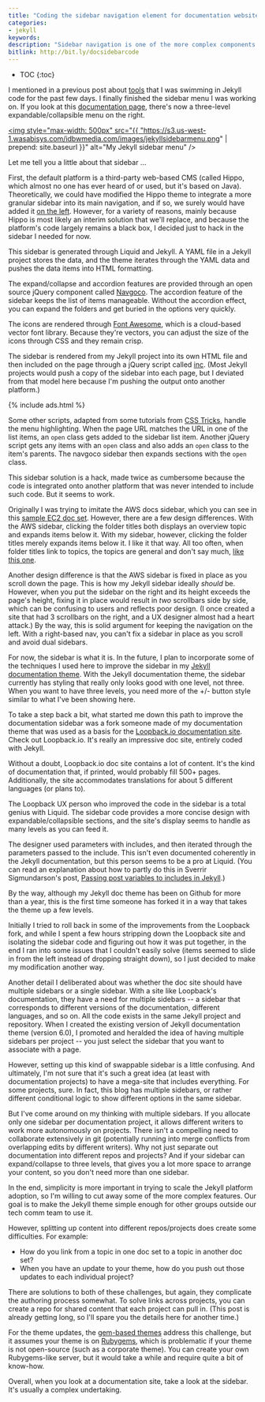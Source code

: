 ```yaml
---
title: "Coding the sidebar navigation element for documentation websites"
categories:
- jekyll
keywords:
description: "Sidebar navigation is one of the more complex components of a documentation site, and it is critical for helping users understand and find documentation. I hacked together a sidebar menu for a doc site that's hosted on a somewhat inflexible platform, using Jekyll to generate the sidebar. Important features of a documentation sidebar include multiple levels of depth, expand/collapse options, accordion effects, fixed navigation, dynamic menu highlighting, and more."
bitlink: http://bit.ly/docsidebarcode
---
```


* TOC
{:toc}

I mentioned in a previous post about [tools](https://idratherbewriting.com/2016/10/17/my-gravity-towards-tools/) that I was swimming in Jekyll code for the past few days. I finally finished the sidebar menu I was working on. If you look at this [documentation page](https://developer.amazon.com/public/solutions/devices/fire-tv/docs/getting-started-developing-apps-and-games-for-amazon-fire-tv), there's now a three-level expandable/collapsible menu on the right.

<a href="https://developer.amazon.com/public/solutions/devices/fire-tv/docs/getting-started-developing-apps-and-games-for-amazon-fire-tv"><img style="max-width: 500px" src="{{ "https://s3.us-west-1.wasabisys.com/idbwmedia.com/images/jekyllsidebarmenu.png" | prepend: site.baseurl }}" alt="My Jekyll sidebar menu" /></a>

Let me tell you a little about that sidebar ...

First, the default platform is a third-party web-based CMS (called Hippo, which almost no one has ever heard of or used, but it's based on Java). Theoretically, we could have modified the Hippo theme to integrate a more granular sidebar into its main navigation, and if so, we surely would have added it [on the left](https://www.cherryleaf.com/blog/2016/09/have-amazon-dropbox-microsoft-and-google-got-their-information-design-wrong/). However, for a variety of reasons, mainly because Hippo is most likely an interim solution that we'll replace, and because the platform's code largely remains a black box, I decided just to hack in the sidebar I needed for now.

This sidebar is generated through Liquid and Jekyll. A YAML file in a Jekyll project stores the data, and the theme iterates through the YAML data and pushes the data items into HTML formatting.

The expand/collapse and accordion features are provided through an open source jQuery component called [Navgoco](https://github.com/tefra/navgoco). The accordion feature of the sidebar keeps the list of items manageable. Without the accordion effect, you can expand the folders and get buried in the options very quickly.

The icons are rendered through [Font Awesome](http://fontawesome.io/icons/), which is a cloud-based vector font library. Because they're vectors, you can adjust the size of the icons through CSS and they remain crisp.

The sidebar is rendered from my Jekyll project into its own HTML file and then included on the page through a jQuery script called [inc](http://johannburkard.de/blog/programming/javascript/inc-a-super-tiny-client-side-include-javascript-jquery-plugin.html). (Most Jekyll projects would push a copy of the sidebar into each page, but I deviated from that model here because I'm pushing the output onto another platform.)

{% include ads.html %}

Some other scripts, adapted from some tutorials from [CSS Tricks](https://css-tricks.com), handle the menu highlighting. When the page URL matches the URL in one of the list items, an `open` class gets added to the sidebar list item. Another jQuery script gets any items with an `open` class and also adds an `open` class to the item's parents. The navgoco sidebar then expands sections with the `open` class.

This sidebar solution is a hack, made twice as cumbersome because the code is integrated onto another platform that was never intended to include such code. But it seems to work.

Originally I was trying to imitate the AWS docs sidebar, which you can see in this [sample EC2 doc set](http://docs.aws.amazon.com/AWSEC2/latest/UserGuide/concepts.html). However, there are a few design differences. With the AWS sidebar, clicking the folder titles both displays an overview topic and expands items below it. With my sidebar, however, clicking the folder titles merely expands items below it. I like it that way. All too often, when folder titles link to topics, the topics are general and don't say much, [like this one](http://docs.aws.amazon.com/AWSEC2/latest/UserGuide/ec2-tutorials.html).

Another design difference is that the AWS sidebar is fixed in place as you scroll down the page. This is how my Jekyll sidebar ideally *should* be. However, when you put the sidebar on the right and its height exceeds the page's height, fixing it in place would result in *two* scrollbars side by side, which can be confusing to users and reflects poor design. (I once created a site that had 3 scrollbars on the right, and a UX designer almost had a heart attack.) By the way, this is solid argument for keeping the navigation on the left. With a right-based nav, you can't fix a sidebar in place as you scroll and avoid dual sidebars.

For now, the sidebar is what it is. In the future, I plan to incorporate some of the techniques I used here to improve the sidebar in my [Jekyll documentation theme](https://idratherbewriting.com/documentation-theme-jekyll/). With the Jekyll documentation theme, the sidebar currently has styling that really only looks good with one level, not three. When you want to have three levels, you need more of the +/- button style similar to what I've been showing here.

To take a step back a bit, what started me down this path to improve the documentation sidebar was a fork someone made of my documentation theme that was used as a basis for the [Loopback.io documentation site](http://loopback.io/doc/). Check out Loopback.io. It's really an impressive doc site, entirely coded with Jekyll.

Without a doubt, Loopback.io doc site contains a lot of content. It's the kind of documentation that, if printed, would probably fill 500+ pages. Additionally, the site accommodates translations for about 5 different languages (or plans to).

The Loopback UX person who improved the code in the sidebar is a total genius with Liquid. The sidebar code provides a more concise design with expandable/collapsible sections, and the site's display seems to handle as many levels as you can feed it.

The designer used parameters with includes, and then iterated through the parameters passed to the include. This isn't even documented coherently in the Jekyll documentation, but this person seems to be a pro at Liquid. (You can read an explanation about how to partly do this in Sverrir Sigmundarson's post, [Passing post variables to includes in Jekyll](https://blog.sverrirs.com/2016/10/jekyll-passing-post-variables-to-includes.html).)

By the way, although my Jekyll doc theme has been on Github for more than a year, this is the first time someone has forked it in a way that takes the theme up a few levels.

Initially I tried to roll back in some of the improvements from the Loopback fork, and while I spent a few hours stripping down the Loopback site and isolating the sidebar code and figuring out how it was put together, in the end I ran into some issues that I couldn't easily solve (items seemed to slide in from the left instead of dropping straight down), so I just decided to make my modification another way.

Another detail I deliberated about was whether the doc site should have multiple sidebars or a single sidebar. With a site like Loopback's documentation, they have a need for multiple sidebars -- a sidebar that corresponds to different versions of the documentation, different languages, and so on. All the code exists in the same Jekyll project and repository. When I created the existing version of Jekyll documentation theme (version 6.0), I promoted and heralded the idea of having multiple sidebars per project -- you just select the sidebar that you want to associate with a page.

However, setting up this kind of swappable sidebar is a little confusing. And ultimately, I'm not sure that it's such a great idea (at least with documentation projects) to have a mega-site that includes everything. For some projects, sure. In fact, this blog has multiple sidebars, or rather different conditional logic to show different options in the same sidebar.

But I've come around on my thinking with multiple sidebars. If you allocate only one sidebar per documentation project, it allows different writers to work more autonomously on projects. There isn't a compelling need to collaborate extensively in git (potentially running into merge conflicts from overlapping edits by different writers). Why not just separate out documentation into different repos and projects? And if your sidebar can expand/collapse to three levels, that gives you a lot more space to arrange your content, so you don't need more than one sidebar.

In the end, simplicity is more important in trying to scale the Jekyll platform adoption, so I'm willing to cut away some of the more complex features. Our goal is to make the Jekyll theme simple enough for other groups outside our tech comm team to use it.

However, splitting up content into different repos/projects does create some difficulties. For example:

*  How do you link from a topic in one doc set to a topic in another doc set?
*  When you have an update to your theme, how do you push out those updates to each individual project?

There are solutions to both of these challenges, but again, they complicate the authoring process somewhat. To solve links across projects, you can create a repo for shared content that each project can pull in. (This post is already getting long, so I'll spare you the details here for another time.)

For the theme updates, the [gem-based themes](https://www.chrisanthropic.com/blog/2016/creating-gem-based-themes-for-jekyll/) address this challenge, but it assumes your theme is on [Rubygems](https://rubygems.org/), which is problematic if your theme is not open-source (such as a corporate theme). You can create your own Rubygems-like server, but it would take a while and require quite a bit of know-how.

Overall, when you look at a documentation site, take a look at the sidebar. It's usually a complex undertaking.

